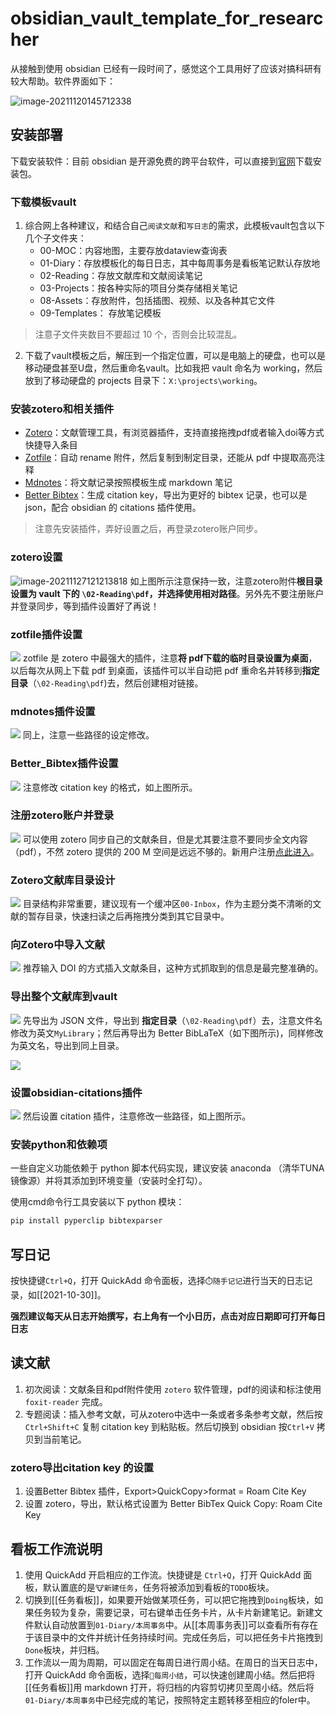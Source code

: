 # obsidian_vault_template_for_researcher

从接触到使用 obsidian 已经有一段时间了，感觉这个工具用好了应该对搞科研有较大帮助。软件界面如下：

![image-20211120145712338](https://sheldon-notes.oss-cn-shanghai.aliyuncs.com/img/image-20211120145712338.png)

## 安装部署

下载安装软件：目前 obsidian 是开源免费的跨平台软件，可以直接到[官网](https://obsidian.md/download)下载安装包。

### 下载模板vault

1. 综合网上各种建议，和结合自己`阅读文献`和`写日志`的需求，此模板vault包含以下几个子文件夹：
	- 00-MOC：内容地图，主要存放dataview查询表
	- 01-Diary：存放模板化的每日日志，其中每周事务是看板笔记默认存放地
	- 02-Reading：存放文献库和文献阅读笔记
	- 03-Projects：按各种实际的项目分类存储相关笔记
	- 08-Assets：存放附件，包括插图、视频、以及各种其它文件
	- 09-Templates： 存放笔记模板

> 注意子文件夹数目不要超过 10 个，否则会比较混乱。

2. 下载了vault模板之后，解压到一个指定位置，可以是电脑上的硬盘，也可以是移动硬盘甚至U盘，然后重命名vault。比如我把 vault 命名为 working，然后放到了移动硬盘的 projects 目录下：`X:\projects\working`。

### 安装zotero和相关插件

- [Zotero](https://www.zotero.org/)：文献管理工具，有浏览器插件，支持直接拖拽pdf或者输入doi等方式快捷导入条目
- [Zotfile](https://github.com/jlegewie/zotfile/releases)：自动 rename 附件，然后复制到制定目录，还能从 pdf 中提取高亮注释
- [Mdnotes](https://github.com/argenos/zotero-mdnotes/releases/tag/0.1.3)：将文献记录按照模板生成 markdown 笔记
- [Better Bibtex](https://github.com/retorquere/zotero-better-bibtex/releases/tag/v5.5.4)：生成 citation key，导出为更好的 bibtex 记录，也可以是 json，配合 obsidian 的 citations 插件使用。

> 注意先安装插件，弄好设置之后，再登录zotero账户同步。


### zotero设置

![image-20211127121213818](https://sheldon-notes.oss-cn-shanghai.aliyuncs.com/img/image-20211127121213818.png)
如上图所示注意保持一致，注意zotero附件**根目录设置为 vault 下的 `\02-Reading\pdf`，并选择使用相对路径**。另外先不要注册账户并登录同步，等到插件设置好了再说！

### zotfile插件设置
![](https://sheldon-notes.oss-cn-shanghai.aliyuncs.com/img/Pasted%20image%2020211030122453.png)
zotfile 是 zotero 中最强大的插件，注意**将 pdf下载的临时目录设置为桌面**，以后每次从网上下载 pdf 到桌面，该插件可以半自动把 pdf 重命名并转移到**指定目录**（`\02-Reading\pdf`)去，然后创建相对链接。

### mdnotes插件设置
![](https://sheldon-notes.oss-cn-shanghai.aliyuncs.com/img/Pasted%20image%2020211030122711.png)
同上，注意一些路径的设定修改。

### Better_Bibtex插件设置
![](https://sheldon-notes.oss-cn-shanghai.aliyuncs.com/img/Pasted%20image%2020211030122849.png)
注意修改 citation key 的格式，如上图所示。

### 注册zotero账户并登录
![](https://sheldon-notes.oss-cn-shanghai.aliyuncs.com/img/Pasted%20image%2020211030123014.png)
可以使用 zotero 同步自己的文献条目，但是尤其要注意不要同步全文内容（pdf），不然 zotero 提供的 200 M 空间是远远不够的。新用户注册[点此进入](https://www.zotero.org/user/register)。

### Zotero文献库目录设计
![](https://sheldon-notes.oss-cn-shanghai.aliyuncs.com/img/Pasted%20image%2020211030123407.png)
目录结构非常重要，建议现有一个缓冲区`00-Inbox`，作为主题分类不清晰的文献的暂存目录，快速扫读之后再拖拽分类到其它目录中。

### 向Zotero中导入文献
![](https://sheldon-notes.oss-cn-shanghai.aliyuncs.com/img/Pasted%20image%2020211030123608.png)
推荐输入 DOI 的方式插入文献条目，这种方式抓取到的信息是最完整准确的。

### 导出整个文献库到vault
![](https://sheldon-notes.oss-cn-shanghai.aliyuncs.com/img/Pasted%20image%2020211030123827.png)
先导出为 JSON 文件，导出到 **指定目录**（`\02-Reading\pdf`）去，注意文件名修改为英文`MyLibrary`；然后再导出为 Better BibLaTeX（如下图所示)，同样修改为英文名，导出到同上目录。

![](https://sheldon-notes.oss-cn-shanghai.aliyuncs.com/img/Pasted%20image%2020211030123935.png)

### 设置obsidian-citations插件
![](https://sheldon-notes.oss-cn-shanghai.aliyuncs.com/img/Pasted%20image%2020211030124039.png)
然后设置 citation 插件，注意修改一些路径，如上图所示。


### 安装python和依赖项

一些自定义功能依赖于 python 脚本代码实现，建议安装 anaconda （清华TUNA镜像源）并将其添加到环境变量（安装时全打勾）。

使用cmd命令行工具安装以下 python 模块：

```bash
pip install pyperclip bibtexparser
```


## 写日记
按快捷键`Ctrl+Q`，打开 QuickAdd 命令面板，选择`⏱️随手记记`进行当天的日志记录，如[[2021-10-30]]。

**强烈建议每天从日志开始撰写，右上角有一个小日历，点击对应日期即可打开每日日志**

## 读文献

1. 初次阅读：文献条目和pdf附件使用 `zotero` 软件管理，pdf的阅读和标注使用 `foxit-reader` 完成。
2. 专题阅读：插入参考文献，可从zotero中选中一条或者多条参考文献，然后按`Ctrl+Shift+C` 复制 citation key 到粘贴板。然后切换到 obsidian 按`Ctrl+V` 拷贝到当前笔记。

### zotero导出citation key 的设置

1. 设置Better Bibtex 插件，Export>QuickCopy>format = Roam Cite Key
2. 设置 zotero，导出，默认格式设置为 Better BibTex Quick Copy: Roam Cite Key

## 看板工作流说明

1. 使用 QuickAdd 开启相应的工作流。快捷键是 `Ctrl+Q`，打开 QuickAdd 面板，默认置底的是`🐮新建任务`，任务将被添加到看板的`TODO`板块。
2. 切换到[[任务看板]]，如果要开始做某项任务，可以把它拖拽到`Doing`板块，如果任务较为复杂，需要记录，可右键单击任务卡片，从卡片新建笔记。新建文件默认自动放置到`01-Diary/本周事务`中。从[[本周事务表]]可以查看所有存在于该目录中的文件并统计任务持续时间。完成任务后，可以把任务卡片拖拽到`Done`板块，并归档。
3. 工作流以一周为周期，可以固定在每周日进行周小结。在周日的当天日志中，打开 QuickAdd 命令面板，选择`🐷每周小结`，可以快速创建周小结。然后把将[[任务看板]]用 markdown 打开，将归档的内容剪切拷贝至周小结。然后将`01-Diary/本周事务`中已经完成的笔记，按照特定主题转移至相应的foler中。
